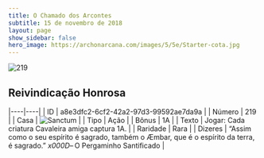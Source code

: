 ```yaml
---
title: O Chamado dos Arcontes
subtitle: 15 de novembro de 2018
layout: page
show_sidebar: false
hero_image: https://archonarcana.com/images/5/5e/Starter-cota.jpg
---
```


![219](https://cdn.keyforgegame.com/media/card_front/pt/341_219_P9V3P7F8849M_pt.png)

## Reivindicação Honrosa

|----|----|
| ID | a8e3dfc2-6cf2-42a2-97d3-99592ae7da9a |
| Número | 219 |
| Casa | ![Sanctum](https://archonarcana.com/images/thumb/c/c7/Sanctum.png/22px-Sanctum.png "Santuário") |
| Tipo | Ação |
| Bônus | 1A |
| Texto | Jogar: Cada criatura Cavaleira amiga captura 1A. |
| Raridade | Rara |
| Dizeres | “Assim como o seu espírito é sagrado, também  o Æmbar, que é o espírito da terra, é sagrado.” _x000D_– O Pergaminho Santificado |